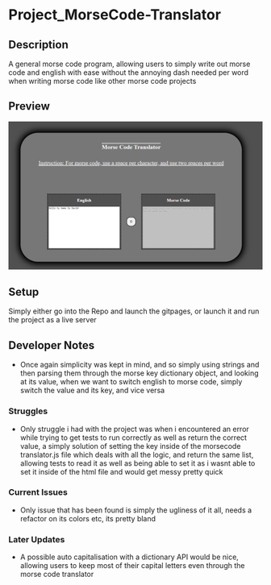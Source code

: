 # Project_MorseCode-Translator

## Description

A general morse code program, allowing users to simply write out morse code and english with ease without the annoying dash needed per word when writing morse code like other morse code projects

## Preview

![previewOne](./images/morseCode.png)

## Setup

Simply either go into the Repo and launch the gitpages, or launch it and run the project as a live server

## Developer Notes

-   Once again simplicity was kept in mind, and so simply using strings and then parsing them through the morse key dictionary object, and looking at its value, when we want to switch english to morse code, simply switch the value and its key, and vice versa

### Struggles

-   Only struggle i had with the project was when i encountered an error while trying to get tests to run correctly as well as return the correct value, a simply solution of setting the key inside of the morsecode translator.js file which deals with all the logic, and return the same list, allowing tests to read it as well as being able to set it as i wasnt able to set it inside of the html file and would get messy pretty quick

### Current Issues

-   Only issue that has been found is simply the ugliness of it all, needs a refactor on its colors etc, its pretty bland

### Later Updates

-   A possible auto capitalisation with a dictionary API would be nice, allowing users to keep most of their capital letters even through the morse code translator
